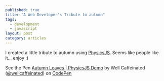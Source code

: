 ```yaml
---
published: true
title: "A Web Developer's Tribute to autumn"
tags: 
  - development
  - javascript
layout: post
category: articles
---
```


I created a little tribute to autumn using [PhysicsJS](http://wellcaffeinated.net/PhysicsJS). Seems like people like it... enjoy :)

<p data-height="485" data-theme-id="963" data-slug-hash="fApHw" data-user="wellcaffeinated" data-default-tab="result" class='codepen'>See the Pen <a href='http://codepen.io/wellcaffeinated/pen/fApHw'>Autumn Leaves | PhysicsJS Demo</a> by Well Caffeinated (<a href='http://codepen.io/wellcaffeinated'>@wellcaffeinated</a>) on <a href='http://codepen.io'>CodePen</a></p>
<script async src="http://codepen.io/assets/embed/ei.js"></script>